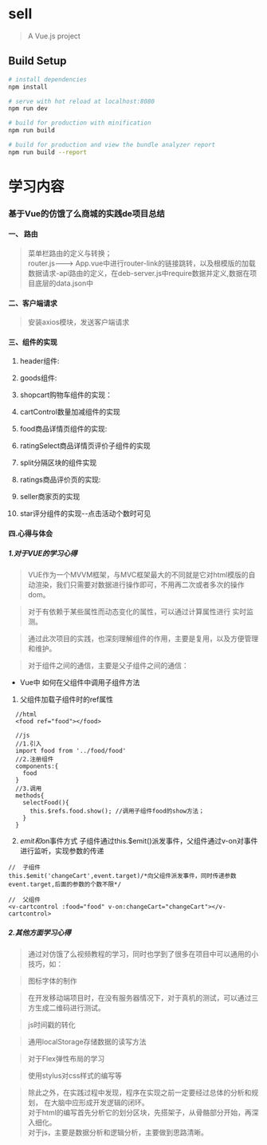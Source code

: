 # sell

> A Vue.js project

## Build Setup

``` bash
# install dependencies
npm install

# serve with hot reload at localhost:8080
npm run dev

# build for production with minification
npm run build

# build for production and view the bundle analyzer report
npm run build --report
```
# 学习内容

### 基于Vue的仿饿了么商城的实践de项目总结

#### 一、 路由
> 菜单栏路由的定义与转换；<br>
	router.js---> App.vue中进行router-link的链接跳转，以及根模版的加载
> 数据请求-api路由的定义，在deb-server.js中require数据并定义,数据在项目底层的data.json中

#### 二、客户端请求
> 安装axios模块，发送客户端请求

#### 三、组件的实现
1. header组件:

2. goods组件:

3. shopcart购物车组件的实现：

4. cartControl数量加减组件的实现

5. food商品详情页组件的实现:

6. ratingSelect商品详情页评价子组件的实现

7. split分隔区块的组件实现

8. ratings商品评价页的实现:

9. seller商家页的实现

10. star评分组件的实现--点击活动个数时可见

#### 四.心得与体会

##### 1.对于VUE的学习心得

> VUE作为一个MVVM框架，与MVC框架最大的不同就是它对html模版的自动渲染，我们只需要对数据进行操作即可，不用再二次或者多次的操作dom。

> 对于有依赖于某些属性而动态变化的属性，可以通过计算属性进行 实时监测。

> 通过此次项目的实践，也深刻理解组件的作用，主要是复用，以及方便管理和维护。

> 对于组件之间的通信，主要是父子组件之间的通信：

  - Vue中 如何在父组件中调用子组件方法
  1. 父组件加载子组件时的ref属性
  ```
    //html
    <food ref="food"></food>

    //js
    //1.引入
    import food from '../food/food'
    //2.注册组件
    components:{
      food
    }
    //3.调用
    methods{
      selectFood(){
        this.$refs.food.show(); //调用子组件food的show方法；
      }
    }
  ```

  2. $emit和$on事件方式
  子组件通过this.$emit()派发事件，父组件通过v-on对事件进行监听，实现参数的传递
  ```
  //  子组件
  this.$emit('changeCart',event.target)/*向父组件派发事件，同时传递参数event.target,后面的参数的个数不限*/

  //  父组件
  <v-cartcontrol :food="food" v-on:changeCart="changeCart"></v-cartcontrol>
  ```

##### 2.其他方面学习心得

> 通过对仿饿了么视频教程的学习，同时也学到了很多在项目中可以通用的小技巧，如：

> 图标字体的制作

> 在开发移动端项目时，在没有服务器情况下，对于真机的测试，可以通过三方生成二维码进行测试。

> js时间戳的转化

> 通用localStorage存储数据的读写方法

> 对于Flex弹性布局的学习

> 使用stylus对css样式的编写等

> 除此之外，在实践过程中发现，程序在实现之前一定要经过总体的分析和规划，
在大脑中应形成开发逻辑的闭环。<br>
对于html的编写首先分析它的划分区块，先搭架子，从骨骼部分开始，再深入细化。<br>
对于js，主要是数据分析和逻辑分析，主要做到思路清晰。
